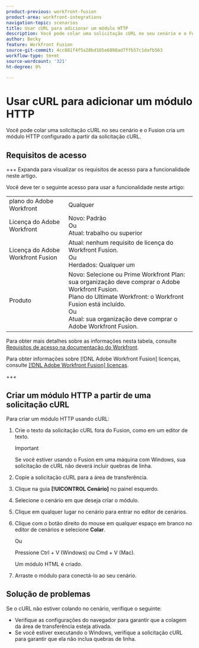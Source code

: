```yaml
---
product-previous: workfront-fusion
product-area: workfront-integrations
navigation-topic: scenarios
title: Usar cURL para adicionar um módulo HTTP
description: Você pode colar uma solicitação cURL no seu cenário e o Fusion cria um módulo HTTP configurado a partir da solicitação cURL.
author: Becky
feature: Workfront Fusion
source-git-commit: 4cc881f4f5a28bd105e6898ad7ffb57c1dafb563
workflow-type: tm+mt
source-wordcount: '321'
ht-degree: 0%

---
```


# Usar cURL para adicionar um módulo HTTP

Você pode colar uma solicitação cURL no seu cenário e o Fusion cria um módulo HTTP configurado a partir da solicitação cURL.

## Requisitos de acesso

+++ Expanda para visualizar os requisitos de acesso para a funcionalidade neste artigo.

Você deve ter o seguinte acesso para usar a funcionalidade neste artigo:

<table style="table-layout:auto"> 
  <tbody>  
    <tr>  
      <td>plano do Adobe Workfront</td>  
      <td>Qualquer</td>  
    </tr>  
    <tr>  
      <td>Licença do Adobe Workfront</td>  
      <td>
        Novo: Padrão<br>
        Ou<br>
        Atual: trabalho ou superior
      </td>  
    </tr>  
    <tr>  
      <td>Licença do Adobe Workfront Fusion</td>  
      <td> 
        Atual: nenhum requisito de licença do Workfront Fusion.<br>
        Ou<br>
        Herdados: Qualquer um
      </td>  
    </tr>  
    <tr>  
      <td>Produto</td>  
      <td> 
        Novo: Selecione ou Prime Workfront Plan: sua organização deve comprar o Adobe Workfront Fusion.<br>
        Plano do Ultimate Workfront: o Workfront Fusion está incluído.<br>
        Ou<br>
        Atual: sua organização deve comprar o Adobe Workfront Fusion.
      </td>  
    </tr> 
  </tbody>  
</table>

Para obter mais detalhes sobre as informações nesta tabela, consulte [Requisitos de acesso na documentação do Workfront](/help/quicksilver/administration-and-setup/add-users/access-levels-and-object-permissions/access-level-requirements-in-documentation.md).

Para obter informações sobre [!DNL Adobe Workfront Fusion] licenças, consulte [[!DNL Adobe Workfront Fusion] licenças](../../workfront-fusion/get-started/license-automation-vs-integration.md).

+++

## Criar um módulo HTTP a partir de uma solicitação cURL


Para criar um módulo HTTP usando cURL:

1. Crie o texto da solicitação cURL fora do Fusion, como em um editor de texto.

   >[!IMPORTANT]
   >
   >Se você estiver usando o Fusion em uma máquina com Windows, sua solicitação de cURL não deverá incluir quebras de linha.
1. Copie a solicitação cURL para a área de transferência.
1. Clique na guia **[!UICONTROL Cenário]** no painel esquerdo.
1. Selecione o cenário em que deseja criar o módulo.
1. Clique em qualquer lugar no cenário para entrar no editor de cenários.
1. Clique com o botão direito do mouse em qualquer espaço em branco no editor de cenários e selecione **Colar**.

   Ou

   Pressione Ctrl + V (Windows) ou Cmd + V (Mac).


   Um módulo HTML é criado.
1. Arraste o módulo para conectá-lo ao seu cenário.

## Solução de problemas

Se o cURL não estiver colando no cenário, verifique o seguinte:

* Verifique as configurações do navegador para garantir que a colagem da área de transferência esteja ativada.
* Se você estiver executando o Windows, verifique a solicitação cURL para garantir que ela não inclua quebras de linha.



